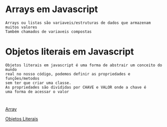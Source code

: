 # Arrays em Javascript
    Arrays ou listas são variaveis/estruturas de dados que armazenam muitos valores
    Também chamados de variaveis compostas

# Objetos literais em Javascript
    Objetos literais em javascript é uma forma de abstrair um conceito do mundo
    real no nosso código, podemos definir as propriedades e funções/metodos
    sem ter que criar uma classe. 
    As propriedades são divididas por CHAVE e VALOR onde a chave é
    uma forma de acessar o valor

#
[Array](https://developer.mozilla.org/pt-BR/docs/Web/JavaScript/Reference/Global_Objects/Array)

[Objetos Literais](https://developer.mozilla.org/pt-BR/docs/Web/JavaScript/Reference/Operators/Object_initializer)